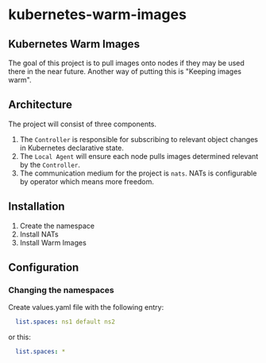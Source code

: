 # kubernetes-warm-images

## Kubernetes Warm Images

The goal of this project is to pull images onto nodes if they may be used there in the near future. Another way of
putting this is "Keeping images warm".

## Architecture

The project will consist of three components.

1. The `Controller` is responsible for subscribing to relevant object changes in Kubernetes declarative state.
2. The `Local Agent` will ensure each node pulls images determined relevant by the `Controller`.
3. The communication medium for the project is `nats`. NATs is configurable by operator which means more freedom.

## Installation

1. Create the namespace
2. Install NATs
3. Install Warm Images

## Configuration

### Changing the namespaces

Create values.yaml file with the following entry:
```yaml
  list.spaces: ns1 default ns2
```
or this:
```yaml
  list.spaces: *
```
